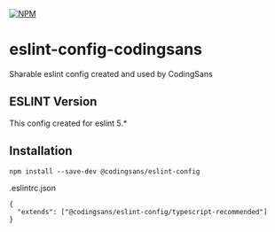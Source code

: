 [![NPM](https://nodei.co/npm/eslint-config-codingsans.png)](https://npmjs.org/package/eslint-config-codingsans)

# eslint-config-codingsans
Sharable eslint config created and used by CodingSans

## ESLINT Version

This config created for eslint 5.*

## Installation

```
npm install --save-dev @codingsans/eslint-config
```

.eslintrc.json
```
{
  "extends": ["@codingsans/eslint-config/typescript-recommended"]
}
```
